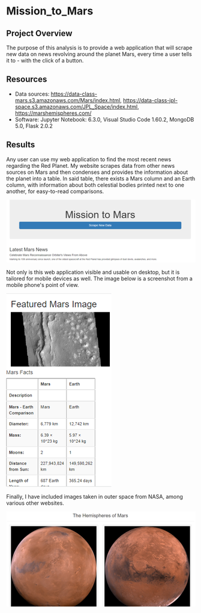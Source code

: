 # Mission_to_Mars

## Project Overview
The purpose of this analysis is to provide a web application that will scrape new data on news revolving around the planet Mars, every time a user tells it to - with the click of a button. 

## Resources
- Data sources: https://data-class-mars.s3.amazonaws.com/Mars/index.html, https://data-class-jpl-space.s3.amazonaws.com/JPL_Space/index.html, https://marshemispheres.com/
- Software: Jupyter Notebook: 6.3.0, Visual Studio Code 1.60.2, MongoDB 5.0, Flask 2.0.2

## Results
Any user can use my web application to find the most recent news regarding the Red Planet. My website scrapes data from other news sources on Mars and then condenses and provides the information about the planet into a table. In said table, there exists a Mars column and an Earth column, with information about both celestial bodies printed next to one another, for easy-to-read comparisons. 

![Desktop View of the Mission to Mars Site](Resources/desktop_display.png)

Not only is this web application visible and usable on desktop, but it is tailored for mobile devices as well. The image below is a screenshot from a mobile phone's point of view.

![Mobile View of Web Application](Resources/mobile_display.png)

Finally, I have included images taken in outer space from NASA, among various other websites. 

![Hemispheres of Mars](Resources/hemispheres.png)